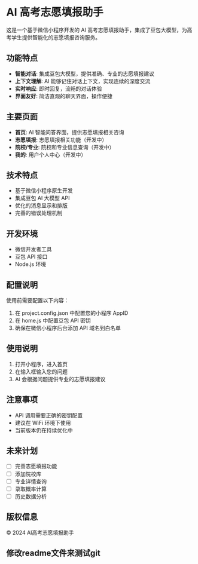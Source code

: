 # AI 高考志愿填报助手

这是一个基于微信小程序开发的 AI 高考志愿填报助手，集成了豆包大模型，为高考学生提供智能化的志愿填报咨询服务。

## 功能特点

- **智能对话**: 集成豆包大模型，提供准确、专业的志愿填报建议
- **上下文理解**: AI 能够记住对话上下文，实现连续的深度交流
- **实时响应**: 即时回复，流畅的对话体验
- **界面友好**: 简洁直观的聊天界面，操作便捷

## 主要页面

- **首页**: AI 智能问答界面，提供志愿填报相关咨询
- **志愿填报**: 志愿填报相关功能（开发中）
- **院校/专业**: 院校和专业信息查询（开发中）
- **我的**: 用户个人中心（开发中）

## 技术特点

- 基于微信小程序原生开发
- 集成豆包 AI 大模型 API
- 优化的消息显示和排版
- 完善的错误处理机制

## 开发环境

- 微信开发者工具
- 豆包 API 接口
- Node.js 环境

## 配置说明

使用前需要配置以下内容：

1. 在 project.config.json 中配置您的小程序 AppID
2. 在 home.js 中配置豆包 API 密钥
3. 确保在微信小程序后台添加 API 域名到白名单

## 使用说明

1. 打开小程序，进入首页
2. 在输入框输入您的问题
3. AI 会根据问题提供专业的志愿填报建议

## 注意事项

- API 调用需要正确的密钥配置
- 建议在 WiFi 环境下使用
- 当前版本仍在持续优化中

## 未来计划

- [ ] 完善志愿填报功能
- [ ] 添加院校库
- [ ] 专业详情查询
- [ ] 录取概率计算
- [ ] 历史数据分析

## 版权信息

© 2024 AI高考志愿填报助手 

## 修改readme文件来测试git
